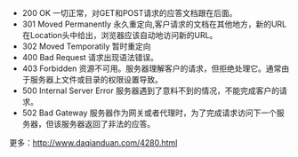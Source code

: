 * 200    OK    一切正常，对GET和POST请求的应答文档跟在后面。
* 301    Moved Permanently    永久重定向,客户请求的文档在其他地方，新的URL在Location头中给出，浏览器应该自动地访问新的URL。
* 302 Moved Temporatily 暂时重定向
* 400    Bad Request    请求出现语法错误。
* 403    Forbidden    资源不可用。服务器理解客户的请求，但拒绝处理它。通常由于服务器上文件或目录的权限设置导致。
* 500    Internal Server Error    服务器遇到了意料不到的情况，不能完成客户的请求。
* 502    Bad Gateway    服务器作为网关或者代理时，为了完成请求访问下一个服务器，但该服务器返回了非法的应答。

更多：http://www.daqianduan.com/4280.html

